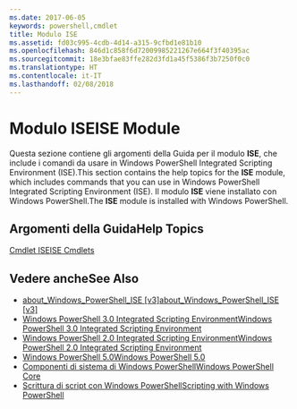 ```yaml
---
ms.date: 2017-06-05
keywords: powershell,cmdlet
title: Modulo ISE
ms.assetid: fd03c995-4cdb-4d14-a315-9cfbd1e81b10
ms.openlocfilehash: 846d1c858f6d72009985221267e664f3f40395ac
ms.sourcegitcommit: 18e3bfae83ffe282d3fd1a45f5386f3b7250f0c0
ms.translationtype: HT
ms.contentlocale: it-IT
ms.lasthandoff: 02/08/2018
---
```

# <a name="ise-module"></a><span data-ttu-id="dd299-103">Modulo ISE</span><span class="sxs-lookup"><span data-stu-id="dd299-103">ISE Module</span></span>
<span data-ttu-id="dd299-104">Questa sezione contiene gli argomenti della Guida per il modulo **ISE**, che include i comandi da usare in Windows PowerShell Integrated Scripting Environment (ISE).</span><span class="sxs-lookup"><span data-stu-id="dd299-104">This section contains the help topics for the **ISE** module, which includes commands that you can use in Windows PowerShell Integrated Scripting Environment (ISE).</span></span> <span data-ttu-id="dd299-105">Il modulo **ISE** viene installato con Windows PowerShell.</span><span class="sxs-lookup"><span data-stu-id="dd299-105">The **ISE** module is installed with Windows PowerShell.</span></span>

## <a name="help-topics"></a><span data-ttu-id="dd299-106">Argomenti della Guida</span><span class="sxs-lookup"><span data-stu-id="dd299-106">Help Topics</span></span>
[<span data-ttu-id="dd299-107">Cmdlet ISE</span><span class="sxs-lookup"><span data-stu-id="dd299-107">ISE Cmdlets</span></span>](http://go.microsoft.com/fwlink/?LinkID=254686)

## <a name="see-also"></a><span data-ttu-id="dd299-108">Vedere anche</span><span class="sxs-lookup"><span data-stu-id="dd299-108">See Also</span></span>
- <span data-ttu-id="dd299-109">[about_Windows_PowerShell_ISE [v3]](https://technet.microsoft.com/en-us/library/dfa54d47-60c6-4fff-8197-c747e8d411bb)</span><span class="sxs-lookup"><span data-stu-id="dd299-109">[about_Windows_PowerShell_ISE [v3]](https://technet.microsoft.com/en-us/library/dfa54d47-60c6-4fff-8197-c747e8d411bb)</span></span>
- [<span data-ttu-id="dd299-110">Windows PowerShell 3.0 Integrated Scripting Environment</span><span class="sxs-lookup"><span data-stu-id="dd299-110">Windows PowerShell 3.0 Integrated Scripting Environment</span></span>](http://go.microsoft.com/fwlink/?LinkId=254681)
- [<span data-ttu-id="dd299-111">Windows PowerShell 2.0 Integrated Scripting Environment</span><span class="sxs-lookup"><span data-stu-id="dd299-111">Windows PowerShell 2.0 Integrated Scripting Environment</span></span>](http://go.microsoft.com/fwlink/?LinkID=238569)
- [<span data-ttu-id="dd299-112">Windows PowerShell 5.0</span><span class="sxs-lookup"><span data-stu-id="dd299-112">Windows PowerShell 5.0</span></span>](../../whats-new/What-s-New-in-Windows-PowerShell-50.md)
- [<span data-ttu-id="dd299-113">Componenti di sistema di Windows PowerShell</span><span class="sxs-lookup"><span data-stu-id="dd299-113">Windows PowerShell Core</span></span>](https://technet.microsoft.com/en-us/library/4b75f1e4-f327-48f3-92ab-bf5435094d41)
- [<span data-ttu-id="dd299-114">Scrittura di script con Windows PowerShell</span><span class="sxs-lookup"><span data-stu-id="dd299-114">Scripting with Windows PowerShell</span></span>](../../getting-started/fundamental/Scripting-with-Windows-PowerShell.md)

